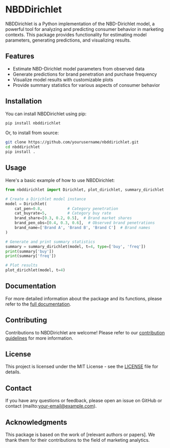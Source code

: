 # NBDDirichlet

NBDDirichlet is a Python implementation of the NBD-Dirichlet model, a powerful tool for analyzing and predicting consumer behavior in marketing contexts. This package provides functionality for estimating model parameters, generating predictions, and visualizing results.

## Features

- Estimate NBD-Dirichlet model parameters from observed data
- Generate predictions for brand penetration and purchase frequency
- Visualize model results with customizable plots
- Provide summary statistics for various aspects of consumer behavior

## Installation

You can install NBDDirichlet using pip:

```bash
pip install nbddirichlet
```

Or, to install from source:

```bash
git clone https://github.com/yourusername/nbddirichlet.git
cd nbddirichlet
pip install .
```

## Usage

Here's a basic example of how to use NBDDirichlet:

```python
from nbddirichlet import Dirichlet, plot_dirichlet, summary_dirichlet

# Create a Dirichlet model instance
model = Dirichlet(
    cat_pen=0.8,           # Category penetration
    cat_buyrate=5,         # Category buy rate
    brand_share=[0.3, 0.2, 0.5],  # Brand market shares
    brand_pen_obs=[0.4, 0.3, 0.6],  # Observed brand penetrations
    brand_name=['Brand A', 'Brand B', 'Brand C']  # Brand names
)

# Generate and print summary statistics
summary = summary_dirichlet(model, t=4, type=['buy', 'freq'])
print(summary['buy'])
print(summary['freq'])

# Plot results
plot_dirichlet(model, t=4)
```

## Documentation

For more detailed information about the package and its functions, please refer to the [full documentation](link-to-your-documentation).

## Contributing

Contributions to NBDDirichlet are welcome! Please refer to our [contribution guidelines](link-to-contributing.md) for more information.

## License

This project is licensed under the MIT License - see the [LICENSE](link-to-license) file for details.

## Contact

If you have any questions or feedback, please open an issue on GitHub or contact (mailto:your-email@example.com).

## Acknowledgments

This package is based on the work of [relevant authors or papers]. We thank them for their contributions to the field of marketing analytics.